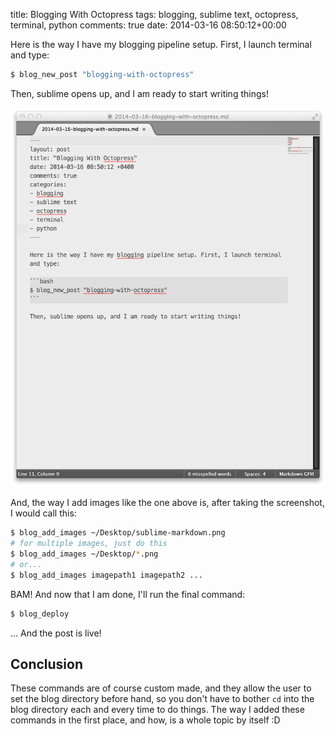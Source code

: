 title: Blogging With Octopress
tags: blogging, sublime text, octopress, terminal, python
comments: true
date: 2014-03-16 08:50:12+00:00

Here is the way I have my blogging pipeline setup. First, I launch terminal and type:

```bash
$ blog_new_post "blogging-with-octopress"

```

Then, sublime opens up, and I am ready to start writing things!

![image](/images/sublime-markdown.png)

And, the way I add images like the one above is, after taking the screenshot, I would call this:

```bash
$ blog_add_images ~/Desktop/sublime-markdown.png 
# for multiple images, just do this
$ blog_add_images ~/Desktop/*.png
# or...
$ blog_add_images imagepath1 imagepath2 ...

```

BAM! And now that I am done, I'll run the final command:

```bash
$ blog_deploy

```

... And the post is live!

## Conclusion

These commands are of course custom made, and they allow the user to set the blog directory before hand, so you don't have to bother `cd` into the blog directory each and every time to do things. The way I added these commands in the first place, and how, is a whole topic by itself :D
